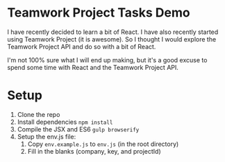 # Teamwork Project Tasks Demo

I have recently decided to learn a bit of React. I have also recently started using Teamwork Project (it is awesome). So I thought I would explore the Teamwork Project API and do so with a bit of React.

I'm not 100% sure what I will end up making, but it's a good excuse to spend some time with React and the Teamwork Project API.

# Setup

1. Clone the repo
2. Install dependencies `npm install`
3. Compile the JSX and ES6 `gulp browserify`
4. Setup the env.js file:
    1. Copy `env.example.js` to `env.js` (in the root directory)
    2. Fill in the blanks (company, key, and projectId)
